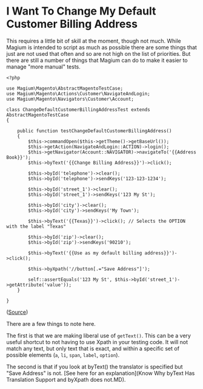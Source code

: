 # I Want To Change My Default Customer Billing Address

This requires a little bit of skill at the moment, though not much.  While Magium is intended to script as much as possible there are some things that just are not used that often and so are not high on the list of priorities.  But there are still a number of things that Magium can do to make it easier to manage "more manual" tests.

```
<?php

use Magium\Magento\AbstractMagentoTestCase;
use Magium\Magento\Actions\Customer\NavigateAndLogin;
use Magium\Magento\Navigators\Customer\Account;

class ChangeDefaultCustomerBillingAddressTest extends AbstractMagentoTestCase
{

    public function testChangeDefaultCustomerBillingAddress()
    {
        $this->commandOpen($this->getTheme()->getBaseUrl());
        $this->getAction(NavigateAndLogin::ACTION)->login();
        $this->getNavigator(Account::NAVIGATOR)->navigateTo('{{Address Book}}');
        $this->byText('{{Change Billing Address}}')->click();

        $this->byId('telephone')->clear();
        $this->byId('telephone')->sendKeys('123-123-1234');

        $this->byId('street_1')->clear();
        $this->byId('street_1')->sendKeys('123 My St');

        $this->byId('city')->clear();
        $this->byId('city')->sendKeys('My Town');

        $this->byText('{{Texas}}')->click(); // Selects the OPTION with the label "Texas"

        $this->byId('zip')->clear();
        $this->byId('zip')->sendKeys('90210');

        $this->byText('{{Use as my default billing address}}')->click();

        $this->byXpath('//button[.="Save Address"]');

        self::assertEquals('123 My St', $this->byId('street_1')->getAttribute('value'));
    }

}
```
([Source](../examples/Identities/ChangeDefaultCustomerBillingAddressTest.MD))

There are a few things to note here.

The first is that we are making liberal use of `getText()`.  This can be a very useful shortcut to not having to use Xpath in your testing code.  It will not match any text, but only text that is exact, and within a specific set of possible elements (`a`, `li`, `span`, `label`, `option`).

The second is that if you look at byText() the translator is specified but "Save Address" is not.  [See here for an explanation](Know Why byText Has Translation Support and byXpath does not.MD).